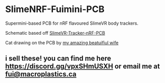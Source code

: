 # SlimeNRF-Fuimini-PCB

Supermini-based PCB for nRF flavoured SlimeVR body trackers.

Schematic based off [SlimeVR-Tracker-nRF-PCB](https://github.com/SlimeVR/SlimeVR-Tracker-nRF-PCB)

Cat drawing on the PCB by [my amazing beatuifiul wife](https://x.com/circlegirlliz)

## i sell these! you can find me here https://discord.gg/vpxSHmUSXH or email me at fui@macroplastics.ca